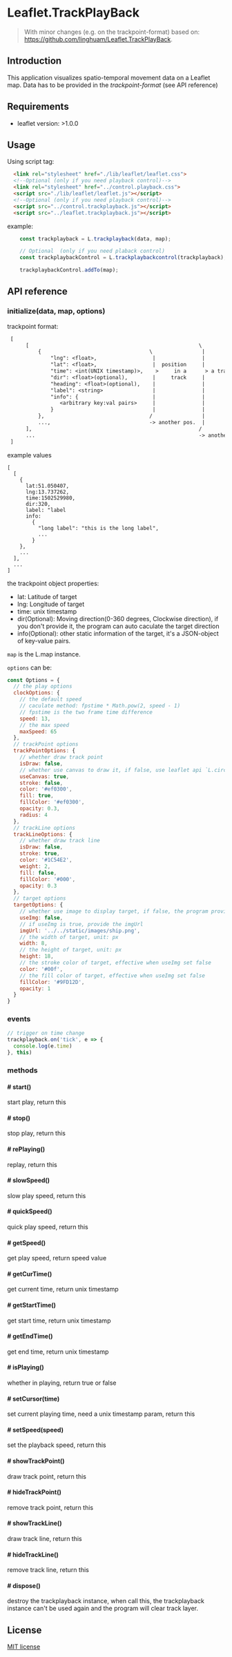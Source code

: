 # Leaflet.TrackPlayBack

> With minor changes (e.g. on the trackpoint-format) based on: <https://github.com/linghuam/Leaflet.TrackPlayBack>.

## Introduction

This application visualizes spatio-temporal movement data on a Leaflet map. Data has to be provided in the _trackpoint-format_ (see API reference)

## Requirements

- leaflet version: >1.0.0

## Usage

Using script tag:

```html
  <link rel="stylesheet" href="./lib/leaflet/leaflet.css">
  <!--Optional (only if you need playback control)-->
  <link rel="stylesheet" href="../control.playback.css">
  <script src="./lib/leaflet/leaflet.js"></script>
  <!--Optional (only if you need playback control)-->
  <script src="../control.trackplayback.js"></script>
  <script src="../leaflet.trackplayback.js"></script>
```

example:

```js
    const trackplayback = L.trackplayback(data, map);

    // Optional  (only if you need plaback control)
    const trackplaybackControl = L.trackplaybackcontrol(trackplayback);

    trackplaybackControl.addTo(map);
```

## API reference

### initialize(data, map, options)

trackpoint format:

```txt
 [
      [                                                       \
          {                                   \                |
              "lng": <float>,                  |               |
              "lat": <float>,                  |  position     |
              "time": <int(UNIX timestamp)>,    >     in a      > a track
              "dir": <float>(optional),        |     track     |
              "heading": <float>(optional),    |               |
              "label": <string>                |               |
              "info": {                        |               | 
                 <arbitrary key:val pairs>     |               |
              }                                |               |
          },                                  /                |
          ...,                                -> another pos.  |
      ],                                                      /
      ...                                                     -> another track
 ]
```

example values

```
[
  [
    {
      lat:51.050407, 
      lng:13.737262, 
      time:1502529980, 
      dir:320,
      label: "label 
      info:
        {
          "long label": "this is the long label",
          ...
        }
    }, 
    ...
  ],
  ...
]
```

the trackpoint object properties:

- lat: Latitude of target
- lng: Longitude of target
- time: unix timestamp
- dir(Optional): Moving direction(0-360 degrees, Clockwise direction), if you don't provide it, the program can auto caculate the target direction
- info(Optional): other static information of the target, it's a JSON-object of key-value pairs.

`map` is the L.map instance.

`options` can be:

```js
const Options = {
  // the play options
  clockOptions: {
    // the default speed
    // caculate method: fpstime * Math.pow(2, speed - 1)
    // fpstime is the two frame time difference
    speed: 13,
    // the max speed
    maxSpeed: 65
  },
  // trackPoint options
  trackPointOptions: {
    // whether draw track point
    isDraw: false,
    // whether use canvas to draw it, if false, use leaflet api `L.circleMarker`
    useCanvas: true,
    stroke: false,
    color: '#ef0300',
    fill: true,
    fillColor: '#ef0300',
    opacity: 0.3,
    radius: 4
  },
  // trackLine options
  trackLineOptions: {
    // whether draw track line
    isDraw: false,
    stroke: true,
    color: '#1C54E2',
    weight: 2,
    fill: false,
    fillColor: '#000',
    opacity: 0.3
  },
  // target options
  targetOptions: {
    // whether use image to display target, if false, the program provide a default
    useImg: false,
    // if useImg is true, provide the imgUrl
    imgUrl: '../../static/images/ship.png',
    // the width of target, unit: px
    width: 8,
    // the height of target, unit: px
    height: 18,
    // the stroke color of target, effective when useImg set false
    color: '#00f',
    // the fill color of target, effective when useImg set false
    fillColor: '#9FD12D',
    opacity: 1
  }
}

```

### events

```js
// trigger on time change
trackplayback.on('tick', e => {
  console.log(e.time)
}, this)
```

### methods

#### # start()

start play, return this

#### # stop()

stop play, return this

#### # rePlaying()

replay, return this

#### # slowSpeed()

slow play speed, return this

#### # quickSpeed()

quick play speed, return this

#### # getSpeed()

get play speed, return speed value

#### # getCurTime()

get current time, return unix timestamp

#### # getStartTime()

get start time, return unix timestamp

#### # getEndTime()

get end time, return unix timestamp

#### # isPlaying()

whether in playing, return true or false

#### # setCursor(time)

set current playing time, need a unix timestamp param, return this

#### # setSpeed(speed)

set the playback speed, return this

#### # showTrackPoint()

draw track point, return this

#### # hideTrackPoint()

remove track point, return this

#### # showTrackLine()

draw track line, return this

#### # hideTrackLine()

remove track line, return this

#### # dispose()

destroy the trackplayback instance, when call this, the trackplayback instance can't be used again and the program will clear track layer.

## License

[MIT license](https://opensource.org/licenses/mit-license.php)
